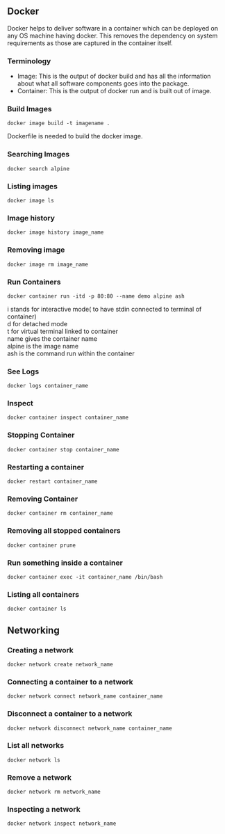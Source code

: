 ## Docker

Docker helps to deliver software in a container which can be deployed on any OS machine having docker. This removes the dependency on system requirements as those are captured in the container itself.  


### Terminology  

- Image: This is the output of docker build and has all the information about what all software components goes into the package.
- Container: This is the output of docker run and is built out of image.

### Build Images
```
docker image build -t imagename .
```
Dockerfile is needed to build the docker image.

### Searching Images  
```
docker search alpine
```  

### Listing images  
```
docker image ls
```   

### Image history
```
docker image history image_name
```  

### Removing image
```
docker image rm image_name
```  

### Run Containers

```
docker container run -itd -p 80:80 --name demo alpine ash
```

i stands for interactive mode( to have stdin connected to terminal of container)  
d for detached mode  
t for virtual terminal linked to container  
name gives the container name  
alpine is the image name   
ash is the command run within the container  

### See Logs
```
docker logs container_name
```

### Inspect
```
docker container inspect container_name
```

### Stopping Container
```
docker container stop container_name
```

### Restarting a container
```
docker restart container_name
```

### Removing Container
```
docker container rm container_name
```

### Removing all stopped containers
```
docker container prune
```

### Run something inside a container
```
docker container exec -it container_name /bin/bash
```

### Listing all containers
```
docker container ls
```

## Networking

### Creating a network
```
docker network create network_name
```

### Connecting a container to a network
```
docker network connect network_name container_name
```  

### Disconnect a container to a network
```
docker network disconnect network_name container_name
```

### List all networks
```
docker network ls
```

### Remove a network
```
docker network rm network_name
```

### Inspecting a network
```
docker network inspect network_name
```

